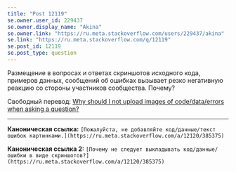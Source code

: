 ```yaml
---
title: "Post 12119"
se.owner.user_id: 229437
se.owner.display_name: "Akina"
se.owner.link: "https://ru.meta.stackoverflow.com/users/229437/akina"
se.link: "https://ru.meta.stackoverflow.com/q/12119"
se.post_id: 12119
se.post_type: question
---
```

<p>Размещение в вопросах и ответах скриншотов исходного кода, примеров данных, сообщений об ошибках вызывает резко негативную реакцию со стороны участников сообщества. Почему?</p>
<p>Свободный перевод: <a href="https://meta.stackoverflow.com/questions/285551/">Why should I not upload images of code/data/errors when asking a question?</a></p>
<hr />
<p><strong>Каноническая ссылка:</strong> <code>[Пожалуйста, не добавляйте код/данные/текст ошибок картинками.](https://ru.meta.stackoverflow.com/a/12120/385375)</code></p>
<p><strong>Каноническая ссылка 2:</strong> <code>[Почему не следует выкладывать код/данные/ошибки в виде скриншотов?](https://ru.meta.stackoverflow.com/a/12120/385375)</code></p>

